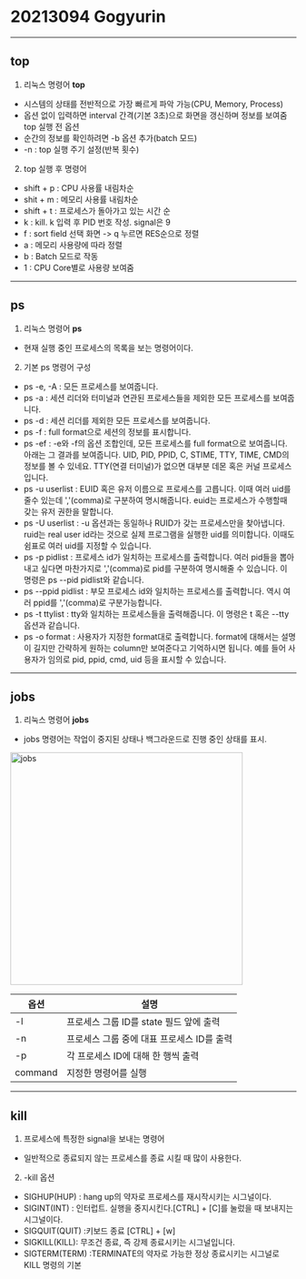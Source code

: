 # 20213094 Gogyurin
-------------------
## top
1) 리눅스 명령어 **top**
+ 시스템의 상태를 전반적으로 가장 빠르게 파악 가능(CPU, Memory, Process)
+ 옵션 없이 입력하면 interval 간격(기본 3초)으로 화면을 갱신하며 정보를 보여줌
top 실행 전 옵션
+ 순간의 정보를 확인하려면 -b 옵션 추가(batch 모드)
+ -n : top 실행 주기 설정(반복 횟수)
2. top 실행 후 명령어
+ shift + p : CPU 사용률 내림차순
+ shit + m : 메모리 사용률 내림차순
+ shift + t : 프로세스가 돌아가고 있는 시간 순
+ k : kill. k 입력 후 PID 번호 작성. signal은 9
+ f : sort field 선택 화면 -> q 누르면 RES순으로 정렬
+ a : 메모리 사용량에 따라 정렬
+ b : Batch 모드로 작동
+ 1 : CPU Core별로 사용량 보여줌

--------------------
## ps
1) 리눅스 명령어 **ps**
+ 현재 실행 중인 프로세스의 목록을 보는 명령어이다.
2) 기본 ps 명령어 구성
+ ps -e, -A : 모든 프로세스를 보여줍니다. 
+ ps -a : 세션 리더와 터미널과 연관된 프로세스들을 제외한 모든 프로세스를 보여줍니다.
+ ps -d : 세션 리더를 제외한 모든 프로세스를 보여줍니다.
+ ps -f : full format으로 세션의 정보를 표시합니다. 
+ ps -ef : -e와 -f의 옵션 조합인데, 모든 프로세스를 full format으로 보여줍니다. 아래는 그 결과를 보여줍니다. UID, PID, PPID, C, STIME, TTY, TIME, CMD의 정보를 볼 수 있네요. TTY(연결 터미널)가 없으면 대부분 데몬 혹은 커널 프로세스입니다. 
+ ps -u userlist : EUID 혹은 유저 이름으로 프로세스를 고릅니다. 이때 여러 uid를 줄수 있는데 ','(comma)로 구분하여 명시해줍니다. euid는 프로세스가 수행할때 갖는 유저 권한을 말합니다.
+ ps -U userlist : -u 옵션과는 동일하나 RUID가 갖는 프로세스만을 찾아냅니다. ruid는 real user id라는 것으로 실제 프로그램을 실행한 uid를 의미합니다. 이때도 쉼표로 여러 uid를 지정할 수 있습니다.
+ ps -p pidlist : 프로세스 id가 일치하는 프로세스를 출력합니다. 여러 pid들을 뽑아내고 싶다면 마찬가지로 ','(comma)로 pid를 구분하여 명시해줄 수 있습니다. 이 명령은 ps --pid pidlist와 같습니다.
+ ps --ppid pidlist : 부모 프로세스 id와 일치하는 프로세스를 출력합니다. 역시 여러 ppid를 ','(comma)로 구분가능합니다.
+ ps -t ttylist : tty와 일치하는 프로세스들을 출력해줍니다. 이 명령은 t 혹은 --tty 옵션과 같습니다. 
+ ps -o format : 사용자가 지정한 format대로 출력합니다. format에 대해서는 설명이 길지만 간략하게 원하는 column만 보여준다고 기억하시면 됩니다. 예를 들어 사용자가 임의로 pid, ppid, cmd, uid 등을 표시할 수 있습니다.

---------------------
## jobs
1) 리눅스 명령어 **jobs**
+ jobs 명령어는 작업이 중지된 상태나 백그라운드로 진행 중인 상태를 표시.
<img width="409" alt="jobs" src="https://user-images.githubusercontent.com/106871417/172000353-251bb077-450f-4aea-9bca-8a0482263a21.PNG">

|옵션|설명|
|-----|---|
|-l|프로세스 그룹 ID를 state 필드 앞에 출력|
|-n|프로세스 그룹 중에 대표 프로세스 ID를 출력|
|-p|각 프로세스 ID에 대해 한 행씩 출력|
|command|지정한 명령어를 실행|

----------------------
## kill
1) 프로세스에 특정한 signal을 보내는 명령어 
+ 일반적으로 종료되지 않는 프로세스를 종료 시킬 때 많이 사용한다. 
2) -kill 옵션
+ SIGHUP(HUP) : hang up의 약자로 프로세스를 재시작시키는 시그널이다.
+ SIGINT(INT) : 인터럽트. 실행을 중지시킨다.[CTRL] + [C]를 눌렀을 때 보내지는 시그널이다.
+ SIGQUIT(QUIT) :키보드 종료 [CTRL] + [w]
+ SIGKILL(KILL): 무조건 종료, 즉 강제 종료시키는 시그널입니다.
+ SIGTERM(TERM) :TERMINATE의 약자로 가능한 정상 종료시키는 시그널로 KILL 명령의 기본
